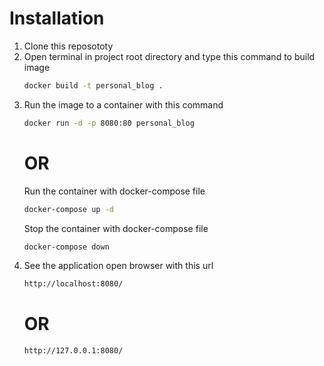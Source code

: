 # Installation
1. Clone this reposototy
2. Open terminal in project root directory and type this command to build image
    ```bash 
    docker build -t personal_blog .
    ```
3. Run the image to a container with this command
    ```bash
    docker run -d -p 8080:80 personal_blog
    ```
    # OR 
    Run the container with docker-compose file
    ```bash
    docker-compose up -d
    ```
    Stop the container with docker-compose file
    ```bash
    docker-compose down
    ```
4. See the application open browser with this url
    ```bash
    http://localhost:8080/
    ```
    # OR
    ```bash
    http://127.0.0.1:8080/
    ```


